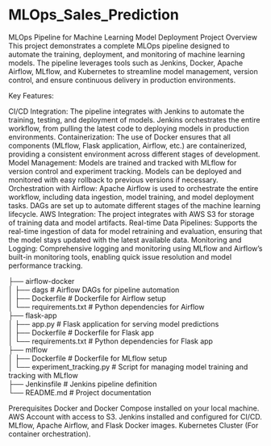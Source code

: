 # MLOps_Sales_Prediction

MLOps Pipeline for Machine Learning Model Deployment
Project Overview
This project demonstrates a complete MLOps pipeline designed to automate the training, deployment, and monitoring of machine learning models. The pipeline leverages tools such as Jenkins, Docker, Apache Airflow, MLflow, and Kubernetes to streamline model management, version control, and ensure continuous delivery in production environments.

Key Features:

CI/CD Integration: The pipeline integrates with Jenkins to automate the training, testing, and deployment of models. Jenkins orchestrates the entire workflow, from pulling the latest code to deploying models in production environments.
Containerization: The use of Docker ensures that all components (MLflow, Flask application, Airflow, etc.) are containerized, providing a consistent environment across different stages of development.
Model Management: Models are trained and tracked with MLflow for version control and experiment tracking. Models can be deployed and monitored with easy rollback to previous versions if necessary.
Orchestration with Airflow: Apache Airflow is used to orchestrate the entire workflow, including data ingestion, model training, and model deployment tasks. DAGs are set up to automate different stages of the machine learning lifecycle.
AWS Integration: The project integrates with AWS S3 for storage of training data and model artifacts. 
Real-time Data Pipelines: Supports the real-time ingestion of data for model retraining and evaluation, ensuring that the model stays updated with the latest available data.
Monitoring and Logging: Comprehensive logging and monitoring using MLflow and Airflow’s built-in monitoring tools, enabling quick issue resolution and model performance tracking.


├── airflow-docker     
│   ├── dags                   # Airflow DAGs for pipeline automation     
│   ├── Dockerfile              # Dockerfile for Airflow setup     
│   └── requirements.txt        # Python dependencies for Airflow      
├── flask-app      
│   ├── app.py                  # Flask application for serving model predictions     
│   ├── Dockerfile              # Dockerfile for Flask app     
│   └── requirements.txt        # Python dependencies for Flask app     
├── mlflow       
│   ├── Dockerfile              # Dockerfile for MLflow setup      
│   └── experiment_tracking.py  # Script for managing model training and tracking with MLflow      
├── Jenkinsfile                 # Jenkins pipeline definition      
└── README.md                   # Project documentation     


Prerequisites
Docker and Docker Compose installed on your local machine.
AWS Account with access to S3.
Jenkins installed and configured for CI/CD.
MLflow, Apache Airflow, and Flask Docker images.
Kubernetes Cluster (For container orchestration).
